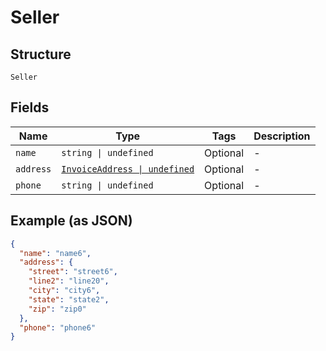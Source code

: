 
# Seller

## Structure

`Seller`

## Fields

| Name | Type | Tags | Description |
|  --- | --- | --- | --- |
| `name` | `string \| undefined` | Optional | - |
| `address` | [`InvoiceAddress \| undefined`](../../doc/models/invoice-address.md) | Optional | - |
| `phone` | `string \| undefined` | Optional | - |

## Example (as JSON)

```json
{
  "name": "name6",
  "address": {
    "street": "street6",
    "line2": "line20",
    "city": "city6",
    "state": "state2",
    "zip": "zip0"
  },
  "phone": "phone6"
}
```

